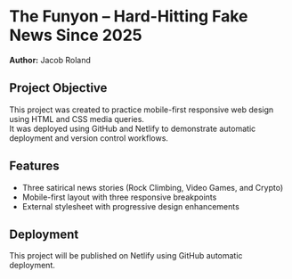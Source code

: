 # The Funyon – Hard-Hitting Fake News Since 2025
**Author:** Jacob Roland

## Project Objective
This project was created to practice mobile-first responsive web design using HTML and CSS media queries.  
It was deployed using GitHub and Netlify to demonstrate automatic deployment and version control workflows.

## Features
- Three satirical news stories (Rock Climbing, Video Games, and Crypto)
- Mobile-first layout with three responsive breakpoints
- External stylesheet with progressive design enhancements

## Deployment
This project will be published on Netlify using GitHub automatic deployment.
